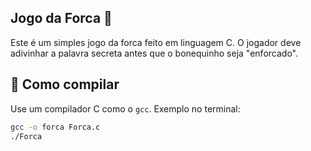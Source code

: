 ## Jogo da Forca 🎯

Este é um simples jogo da forca feito em linguagem C. O jogador deve adivinhar a palavra secreta antes que o bonequinho seja "enforcado".

## 🚀 Como compilar

Use um compilador C como o `gcc`. Exemplo no terminal:

```bash
gcc -o forca Forca.c 
./Forca 

